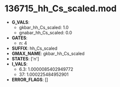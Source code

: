 # 136715_hh_Cs_scaled.mod

- **G_VALS**:
  - gkbar_hh_Cs_scaled: 1.0
  - gnabar_hh_Cs_scaled: 0.0
- **GATES**:
  - n: 4
- **SUFFIX**: hh_Cs_scaled
- **GMAX_NAME**: gkbar_hh_Cs_scaled
- **STATES**: ['n']
- **I_VALS**:
  - 6.3: 1.0000085402949772
  - 37: 1.000225484952901
- **ERROR_FLAGS**: []
